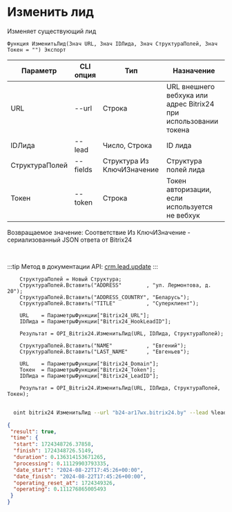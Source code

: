 ﻿---
sidebar_position: 5
---

# Изменить лид
 Изменяет существующий лид



`Функция ИзменитьЛид(Знач URL, Знач IDЛида, Знач СтруктураПолей, Знач Токен = "") Экспорт`

  | Параметр | CLI опция | Тип | Назначение |
  |-|-|-|-|
  | URL | --url | Строка | URL внешнего вебхука или адрес Bitrix24 при использовании токена |
  | IDЛида | --lead | Число, Строка | ID лида |
  | СтруктураПолей | --fields | Структура Из КлючИЗначение | Структура полей лида |
  | Токен | --token | Строка | Токен авторизации, если используется не вебхук |

  
  Возвращаемое значение:   Соответствие Из КлючИЗначение - сериализованный JSON ответа от Bitrix24

<br/>

:::tip
Метод в документации API: [crm.lead.update](https://dev.1c-bitrix.ru/rest_help/crm/leads/crm_lead_update.php)
:::
<br/>


```bsl title="Пример кода"
    СтруктураПолей = Новый Структура;
    СтруктураПолей.Вставить("ADDRESS"        , "ул. Лермонтова, д. 20");
    СтруктураПолей.Вставить("ADDRESS_COUNTRY", "Беларусь");
    СтруктураПолей.Вставить("TITLE"          , "Суперклиент");

    URL    = ПараметрыФункции["Bitrix24_URL"];
    IDЛида = ПараметрыФункции["Bitrix24_HookLeadID"];

    Результат = OPI_Bitrix24.ИзменитьЛид(URL, IDЛида, СтруктураПолей);

    СтруктураПолей.Вставить("NAME"           , "Евгений");
    СтруктураПолей.Вставить("LAST_NAME"      , "Евгеньев");

    URL    = ПараметрыФункции["Bitrix24_Domain"];
    Токен  = ПараметрыФункции["Bitrix24_Token"];
    IDЛида = ПараметрыФункции["Bitrix24_LeadID"];

    Результат = OPI_Bitrix24.ИзменитьЛид(URL, IDЛида, СтруктураПолей, Токен);
```



```sh title="Пример команды CLI"
    
  oint bitrix24 ИзменитьЛид --url "b24-ar17wx.bitrix24.by" --lead %lead% --fields %fields% --token "ec4dc366006e9f06006b12e400000001000..."

```

```json title="Результат"
{
 "result": true,
 "time": {
  "start": 1724348726.37858,
  "finish": 1724348726.5149,
  "duration": 0.136314153671265,
  "processing": 0.11129903793335,
  "date_start": "2024-08-22T17:45:26+00:00",
  "date_finish": "2024-08-22T17:45:26+00:00",
  "operating_reset_at": 1724349326,
  "operating": 0.111276865005493
 }
}
```

